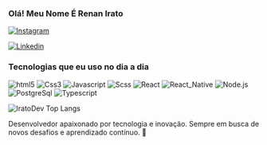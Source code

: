 
### Olá! Meu Nome É Renan Irato 

[![Instagram](https://img.shields.io/badge/Instagram-E4405F?style=for-the-badge&logo=instagram&logoColor=white)](https://www.instagram.com/irato.dev?igsh=OHFsNm85aDJkMGQ5)

[![Linkedin](https://img.shields.io/badge/LinkedIn-0077B5?style=for-the-badge&logo=linkedin&logoColor=white)](https://www.linkedin.com/in/renan-irato-135b33248?utm_source=share&utm_campaign=share_via&utm_content=profile&utm_medium=android_app)


### Tecnologias que eu uso no dia a dia 


<div style="display:inline_block" > 

<Img aling="center" alt="html5" src="https://img.shields.io/badge/HTML5-E34F26?style=for-the-badge&logo=html5&logoColor=white"/>

<Img aling="center" alt="Css3" src="https://img.shields.io/badge/CSS3-1572B6?style=for-the-badge&logo=css3&logoColor=white"/>

<Img aling="center" alt="Javascript" src="https://img.shields.io/badge/JavaScript-F7DF1E?style=for-the-badge&logo=javascript&logoColor=black"/>

<Img aling="center" alt="Scss" src="https://img.shields.io/badge/Sass-CC6699?style=for-the-badge&logo=sass&logoColor=white"/>
<Img aling="center" alt="React" src="https://img.shields.io/badge/React-20232A?style=for-the-badge&logo=react&logoColor=61DAFB"/>
<Img aling="center" alt="React_Native" src="https://img.shields.io/badge/React_Native-20232A?style=for-the-badge&logo=react&logoColor=61DAFB"/>
<Img aling="center" alt="Node.js" src="https://img.shields.io/badge/Node.js-43853D?style=for-the-badge&logo=node.js&logoColor=white"/>

<Img aling="center" alt="PostgreSql" src="https://img.shields.io/badge/PostgreSQL-316192?style=for-the-badge&logo=postgresql&logoColor=white"/>
<Img aling="center" alt="Typescript" src="https://img.shields.io/badge/TypeScript-007ACC?style=for-the-badge&logo=typescript&logoColor=white"/>

</div>

![IratoDev Top Langs](https://github-readme-stats.vercel.app/api/top-langs/?username=IratoDev&langs_count=)

Desenvolvedor apaixonado por tecnologia e inovação. Sempre em busca de novos desafios e aprendizado contínuo. 🚀

